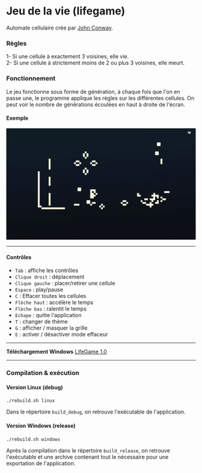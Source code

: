 # Jeu de la vie (lifegame)

Automate cellulaire crée par [John Conway](https://fr.wikipedia.org/wiki/Jeu_de_la_vie).

### Règles 
1- Si une cellule à exactement 3 voisines, elle vie.<br>
2- Si une cellule à strictement moins de 2 ou plus 3 voisines, elle meurt.

### Fonctionnement
Le jeu fonctionne sous forme de génération, à chaque fois que l'on en passe une, le programme applique les règles sur les différentes cellules. On peut voir le nombre de générations écoulées en haut à droite de l'écran.

#### Exemple
<img src="https://github.com/ElCald/Jeu_de_la_vie/blob/main/other/Lifegame_example.gif" alt="Exemple en gif du jeu de la vie" width="" height=""/>

-------------

#### Contrôles
- `Tab` : affiche les contrôles
- `Clique droit` : déplacement
- `Clique gauche` : placer/retirer une cellule
- `Espace` : play/pause
- `C` : Effacer toutes les cellules
- `Flèche haut` : accélère le temps
- `Flèche bas` : ralentit le temps
- `Echape` : quitte l'application
- `T` : changer de thème
- `G` : afficher / masquer la grille
- `E` : activer / désactiver mode effaceur

----------

**Téléchargement Windows** [LifeGame 1.0](https://github.com/ElCald/Jeu_de_la_vie/releases/download/1.1/LifeGame_x86_64_1.1.zip)

---------


### Compilation & exécution
#### Version Linux (debug)
```
./rebuild.sh linux
```
Dans le répertoire `build_debug`, on retrouve l'exécutable de l'application.

#### Version Windows (release)
```
./rebuild.sh windows
```
Après la compilation dans le répertoire `build_release`, on retrouve l'exécutable et une archive contenant tout le nécessaire pour une exportation de l'application.
